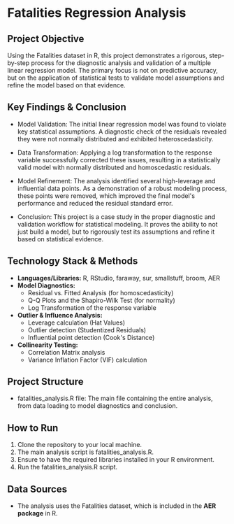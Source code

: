 # Fatalities Regression Analysis

## Project Objective
Using the Fatalities dataset in R, this project demonstrates a rigorous, step-by-step process for the diagnostic analysis and validation of a multiple linear regression model. The primary focus is not on predictive accuracy, but on the application of statistical tests to validate model assumptions and refine the model based on that evidence.

## Key Findings & Conclusion
- Model Validation: The initial linear regression model was found to violate key statistical assumptions. A diagnostic check of the residuals revealed they were not normally distributed and exhibited heteroscedasticity.

- Data Transformation: Applying a log transformation to the response variable successfully corrected these issues, resulting in a statistically valid model with normally distributed and homoscedastic residuals.

- Model Refinement: The analysis identified several high-leverage and influential data points. As a demonstration of a robust modeling process, these points were removed, which improved the final model's performance and reduced the residual standard error.

- Conclusion: This project is a case study in the proper diagnostic and validation workflow for statistical modeling. It proves the ability to not just build a model, but to rigorously test its assumptions and refine it based on statistical evidence.

## Technology Stack & Methods
* **Languages/Libraries:** R, RStudio, faraway, sur, smallstuff, broom, AER
* **Model Diagnostics:**
  * Residual vs. Fitted Analysis (for homoscedasticity)
  * Q-Q Plots and the Shapiro-Wilk Test (for normality)
  * Log Transformation of the response variable
* **Outlier & Influence Analysis:**
   * Leverage calculation (Hat Values)
   * Outlier detection (Studentized Residuals)
   * Influential point detection (Cook's Distance)
* **Collinearity Testing:**
  * Correlation Matrix analysis
  * Variance Inflation Factor (VIF) calculation

## Project Structure
* fatalities_analysis.R file: The main file containing the entire analysis, from data loading to model diagnostics and conclusion.

## How to Run
1. Clone the repository to your local machine.
2. The main analysis script is fatalities_analysis.R.
3. Ensure to have the required libraries installed in your R environment.
4. Run the fatalities_analysis.R script.

## Data Sources
* The analysis uses the Fatalities dataset, which is included in the **AER package** in R.